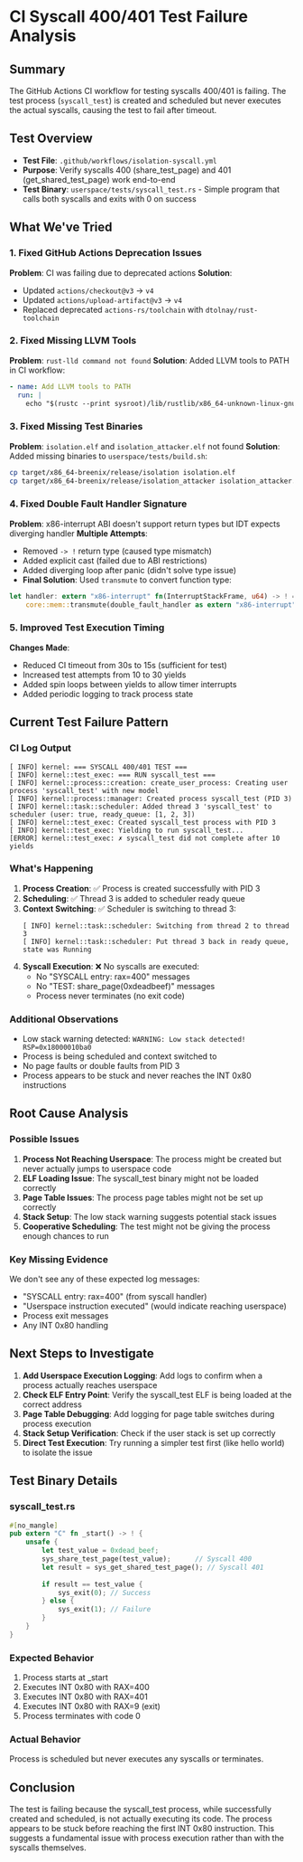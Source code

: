 # CI Syscall 400/401 Test Failure Analysis

## Summary
The GitHub Actions CI workflow for testing syscalls 400/401 is failing. The test process (`syscall_test`) is created and scheduled but never executes the actual syscalls, causing the test to fail after timeout.

## Test Overview
- **Test File**: `.github/workflows/isolation-syscall.yml`
- **Purpose**: Verify syscalls 400 (share_test_page) and 401 (get_shared_test_page) work end-to-end
- **Test Binary**: `userspace/tests/syscall_test.rs` - Simple program that calls both syscalls and exits with 0 on success

## What We've Tried

### 1. Fixed GitHub Actions Deprecation Issues
**Problem**: CI was failing due to deprecated actions
**Solution**: 
- Updated `actions/checkout@v3` → `v4`
- Updated `actions/upload-artifact@v3` → `v4`
- Replaced deprecated `actions-rs/toolchain` with `dtolnay/rust-toolchain`

### 2. Fixed Missing LLVM Tools
**Problem**: `rust-lld command not found`
**Solution**: Added LLVM tools to PATH in CI workflow:
```yaml
- name: Add LLVM tools to PATH
  run: |
    echo "$(rustc --print sysroot)/lib/rustlib/x86_64-unknown-linux-gnu/bin" >> $GITHUB_PATH
```

### 3. Fixed Missing Test Binaries
**Problem**: `isolation.elf` and `isolation_attacker.elf` not found
**Solution**: Added missing binaries to `userspace/tests/build.sh`:
```bash
cp target/x86_64-breenix/release/isolation isolation.elf
cp target/x86_64-breenix/release/isolation_attacker isolation_attacker.elf
```

### 4. Fixed Double Fault Handler Signature
**Problem**: x86-interrupt ABI doesn't support return types but IDT expects diverging handler
**Multiple Attempts**:
- Removed `-> !` return type (caused type mismatch)
- Added explicit cast (failed due to ABI restrictions)
- Added diverging loop after panic (didn't solve type issue)
- **Final Solution**: Used `transmute` to convert function type:
```rust
let handler: extern "x86-interrupt" fn(InterruptStackFrame, u64) -> ! = 
    core::mem::transmute(double_fault_handler as extern "x86-interrupt" fn(InterruptStackFrame, u64));
```

### 5. Improved Test Execution Timing
**Changes Made**:
- Reduced CI timeout from 30s to 15s (sufficient for test)
- Increased test attempts from 10 to 30 yields
- Added spin loops between yields to allow timer interrupts
- Added periodic logging to track process state

## Current Test Failure Pattern

### CI Log Output
```
[ INFO] kernel: === SYSCALL 400/401 TEST ===
[ INFO] kernel::test_exec: === RUN syscall_test ===
[ INFO] kernel::process::creation: create_user_process: Creating user process 'syscall_test' with new model
[ INFO] kernel::process::manager: Created process syscall_test (PID 3)
[ INFO] kernel::task::scheduler: Added thread 3 'syscall_test' to scheduler (user: true, ready_queue: [1, 2, 3])
[ INFO] kernel::test_exec: Created syscall_test process with PID 3
[ INFO] kernel::test_exec: Yielding to run syscall_test...
[ERROR] kernel::test_exec: ✗ syscall_test did not complete after 10 yields
```

### What's Happening
1. **Process Creation**: ✅ Process is created successfully with PID 3
2. **Scheduling**: ✅ Thread 3 is added to scheduler ready queue
3. **Context Switching**: ✅ Scheduler is switching to thread 3:
   ```
   [ INFO] kernel::task::scheduler: Switching from thread 2 to thread 3
   [ INFO] kernel::task::scheduler: Put thread 3 back in ready queue, state was Running
   ```
4. **Syscall Execution**: ❌ No syscalls are executed:
   - No "SYSCALL entry: rax=400" messages
   - No "TEST: share_page(0xdeadbeef)" messages
   - Process never terminates (no exit code)

### Additional Observations
- Low stack warning detected: `WARNING: Low stack detected! RSP=0x18000010ba0`
- Process is being scheduled and context switched to
- No page faults or double faults from PID 3
- Process appears to be stuck and never reaches the INT 0x80 instructions

## Root Cause Analysis

### Possible Issues
1. **Process Not Reaching Userspace**: The process might be created but never actually jumps to userspace code
2. **ELF Loading Issue**: The syscall_test binary might not be loaded correctly
3. **Page Table Issues**: The process page tables might not be set up correctly
4. **Stack Setup**: The low stack warning suggests potential stack issues
5. **Cooperative Scheduling**: The test might not be giving the process enough chances to run

### Key Missing Evidence
We don't see any of these expected log messages:
- "SYSCALL entry: rax=400" (from syscall handler)
- "Userspace instruction executed" (would indicate reaching userspace)
- Process exit messages
- Any INT 0x80 handling

## Next Steps to Investigate

1. **Add Userspace Execution Logging**: Add logs to confirm when a process actually reaches userspace
2. **Check ELF Entry Point**: Verify the syscall_test ELF is being loaded at the correct address
3. **Page Table Debugging**: Add logging for page table switches during process execution
4. **Stack Setup Verification**: Check if the user stack is set up correctly
5. **Direct Test Execution**: Try running a simpler test first (like hello world) to isolate the issue

## Test Binary Details

### syscall_test.rs
```rust
#[no_mangle]
pub extern "C" fn _start() -> ! {
    unsafe {
        let test_value = 0xdead_beef;
        sys_share_test_page(test_value);      // Syscall 400
        let result = sys_get_shared_test_page(); // Syscall 401
        
        if result == test_value {
            sys_exit(0); // Success
        } else {
            sys_exit(1); // Failure
        }
    }
}
```

### Expected Behavior
1. Process starts at _start
2. Executes INT 0x80 with RAX=400
3. Executes INT 0x80 with RAX=401
4. Executes INT 0x80 with RAX=9 (exit)
5. Process terminates with code 0

### Actual Behavior
Process is scheduled but never executes any syscalls or terminates.

## Conclusion
The test is failing because the syscall_test process, while successfully created and scheduled, is not actually executing its code. The process appears to be stuck before reaching the first INT 0x80 instruction. This suggests a fundamental issue with process execution rather than with the syscalls themselves.